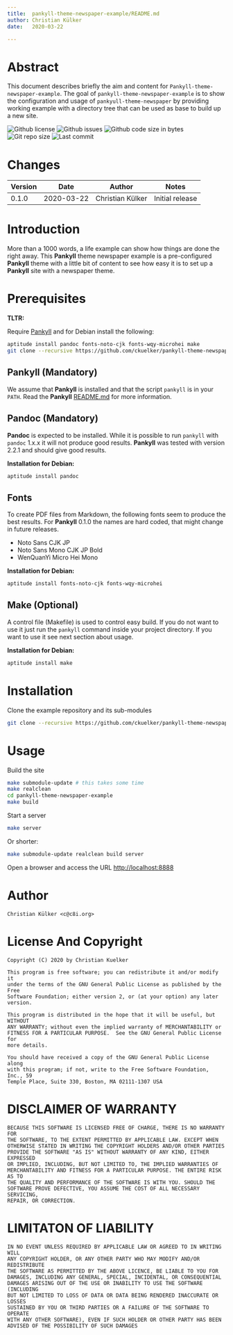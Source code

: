 ```yaml
---
title:  pankyll-theme-newspaper-example/README.md
author: Christian Külker
date:   2020-03-22

---
```


# Abstract

This document describes briefly the aim and content for
`Pankyll-theme-newspaper-example`. The goal of
`pankyll-theme-newspaper-example` is to show the configuration and usage of
`pankyull-theme-newspaper` by providing working example with a directory tree
that can be used as base to build up a new site.

![Github license](https://img.shields.io/github/license/ckuelker/pankyll-theme-newspaper-example.svg)
![Github issues](https://img.shields.io/github/issues/ckuelker/pankyll-theme-newspaper-example.svg?style=popout-square)
![Github code size in bytes](https://img.shields.io/github/languages/code-size/ckuelker/pankyll-theme-newspaper-example.svg)
![Git repo size](https://img.shields.io/github/repo-size/ckuelker/pankyll-theme-newspaper-example.svg)
![Last commit](https://img.shields.io/github/last-commit/ckuelker/pankyll-theme-newspaper-example.svg)

# Changes

| Version | Date       | Author           | Notes                             |
| ------- | ---------- | ---------------- | --------------------------------- |
| 0.1.0   | 2020-03-22 | Christian Külker | Initial release                   |

# Introduction

More than a 1000 words, a life example can show how things are done the right
away. This **Pankyll** theme newspaper example is a pre-configured **Pankyll**
theme with a little bit of content to see how easy it is to set up a
**Pankyll** site with a newspaper theme.

# Prerequisites

**TLTR:**

Require [Pankyll](https://github.com/ckuelker/pankyll/) and for Debian install
the following:

```bash
aptitude install pandoc fonts-noto-cjk fonts-wqy-microhei make
git clone --recursive https://github.com/ckuelker/pankyll-theme-newspaper-example.git
```

## Pankyll (Mandatory)

We assume that **Pankyll** is installed and that the script `pankyll` is in
your `PATH`. Read the **Pankyll**
[README.md](https://github.com/ckuelker/pankyll/) for more information.

## Pandoc (Mandatory)

**Pandoc** is expected to be installed. While it is possible to run `pankyll`
with `pandoc` 1.x.x it will not produce good results. **Pankyll** was tested
with version 2.2.1 and should give good results.

**Installation for Debian:**

```bash
aptitude install pandoc
```

## Fonts

To create PDF files from Markdown, the following fonts seem to produce the best
results. For **Pankyll** 0.1.0 the names are hard coded, that might change in
future releases.

* Noto Sans CJK JP
* Noto Sans Mono CJK JP Bold
* WenQuanYi Micro Hei Mono


**Installation for Debian:**

```bash
aptitude install fonts-noto-cjk fonts-wqy-microhei
```

## Make (Optional)

A control file (Makefile) is used to control easy build. If you do not want to
use it just run the `pankyll` command inside your project directory. If you
want to use it see next section about usage.

**Installation for Debian:**

```bash
aptitude install make
```

# Installation

Clone the example repository and its sub-modules

```bash
git clone --recursive https://github.com/ckuelker/pankyll-theme-newspaper-example.git
```

# Usage

Build the site

```bash
make submodule-update # this takes some time
make realclean
cd pankyll-theme-newspaper-example
make build
```

Start a server

```bash
make server
```

Or shorter:

```bash
make submodule-update realclean build server
```


Open a browser and access the URL [http://localhost:8888](http://localhost:8888)


# Author

    Christian Külker <c@c8i.org>

# License And Copyright

    Copyright (C) 2020 by Christian Kuelker

    This program is free software; you can redistribute it and/or modify it
    under the terms of the GNU General Public License as published by the Free
    Software Foundation; either version 2, or (at your option) any later
    version.

    This program is distributed in the hope that it will be useful, but WITHOUT
    ANY WARRANTY; without even the implied warranty of MERCHANTABILITY or
    FITNESS FOR A PARTICULAR PURPOSE.  See the GNU General Public License for
    more details.

    You should have received a copy of the GNU General Public License along
    with this program; if not, write to the Free Software Foundation, Inc., 59
    Temple Place, Suite 330, Boston, MA 02111-1307 USA

# DISCLAIMER OF WARRANTY

    BECAUSE THIS SOFTWARE IS LICENSED FREE OF CHARGE, THERE IS NO WARRANTY FOR
    THE SOFTWARE, TO THE EXTENT PERMITTED BY APPLICABLE LAW. EXCEPT WHEN
    OTHERWISE STATED IN WRITING THE COPYRIGHT HOLDERS AND/OR OTHER PARTIES
    PROVIDE THE SOFTWARE "AS IS" WITHOUT WARRANTY OF ANY KIND, EITHER EXPRESSED
    OR IMPLIED, INCLUDING, BUT NOT LIMITED TO, THE IMPLIED WARRANTIES OF
    MERCHANTABILITY AND FITNESS FOR A PARTICULAR PURPOSE. THE ENTIRE RISK AS TO
    THE QUALITY AND PERFORMANCE OF THE SOFTWARE IS WITH YOU. SHOULD THE
    SOFTWARE PROVE DEFECTIVE, YOU ASSUME THE COST OF ALL NECESSARY SERVICING,
    REPAIR, OR CORRECTION.

# LIMITATON OF LIABILITY

    IN NO EVENT UNLESS REQUIRED BY APPLICABLE LAW OR AGREED TO IN WRITING WILL
    ANY COPYRIGHT HOLDER, OR ANY OTHER PARTY WHO MAY MODIFY AND/OR REDISTRIBUTE
    THE SOFTWARE AS PERMITTED BY THE ABOVE LICENCE, BE LIABLE TO YOU FOR
    DAMAGES, INCLUDING ANY GENERAL, SPECIAL, INCIDENTAL, OR CONSEQUENTIAL
    DAMAGES ARISING OUT OF THE USE OR INABILITY TO USE THE SOFTWARE (INCLUDING
    BUT NOT LIMITED TO LOSS OF DATA OR DATA BEING RENDERED INACCURATE OR LOSSES
    SUSTAINED BY YOU OR THIRD PARTIES OR A FAILURE OF THE SOFTWARE TO OPERATE
    WITH ANY OTHER SOFTWARE), EVEN IF SUCH HOLDER OR OTHER PARTY HAS BEEN
    ADVISED OF THE POSSIBILITY OF SUCH DAMAGES


